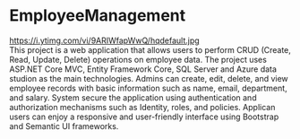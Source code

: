 # EmployeeManagement
https://i.ytimg.com/vi/9ARIWfapWwQ/hqdefault.jpg
<br>
This project is a web application that allows users to perform CRUD (Create, Read, Update, Delete) operations on employee data. The project uses ASP.NET Core MVC, Entity Framework Core, SQL Server and Azure data studion as the main technologies. Admins can create, edit, delete, and view employee records with basic information such as name, email, department, and salary. System secure the application using authentication and authorization mechanisms such as Identity, roles, and policies. Applican users can enjoy a responsive and user-friendly interface using Bootstrap and Semantic UI frameworks.
